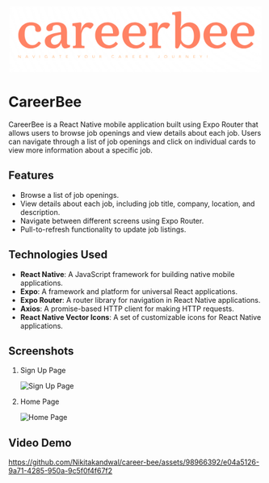 <p align="center">
  <img src="/assets/logo.png" alt="CareerBee Logo" width="500" >
</p>

# CareerBee

CareerBee is a React Native mobile application built using Expo Router that allows users to browse job openings and view details about each job. Users can navigate through a list of job openings and click on individual cards to view more information about a specific job.

## Features

- Browse a list of job openings.
- View details about each job, including job title, company, location, and description.
- Navigate between different screens using Expo Router.
- Pull-to-refresh functionality to update job listings.

## Technologies Used

- **React Native**: A JavaScript framework for building native mobile applications.
- **Expo**: A framework and platform for universal React applications.
- **Expo Router**: A router library for navigation in React Native applications.
- **Axios**: A promise-based HTTP client for making HTTP requests.
- **React Native Vector Icons**: A set of customizable icons for React Native applications.

## Screenshots

1. Sign Up Page
   <p >
     <img src="https://github.com/Nikitakandwal/career-bee/assets/98966392/a781541a-bf2f-4937-8f6c-bfc081016688" alt="Sign Up Page" width="300">
   </p>
2. Home Page
   <p >
     <img src="https://github.com/Nikitakandwal/career-bee/assets/98966392/31627f11-519e-4000-a200-b424cca3a26f7" alt="Home Page" width="300">
   </p> 


## Video Demo


https://github.com/Nikitakandwal/career-bee/assets/98966392/e04a5126-9a71-4285-950a-9c5f0f4f67f2


